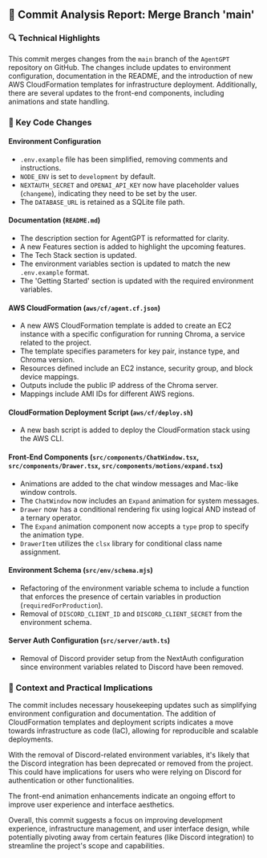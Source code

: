 ## 📝 Commit Analysis Report: Merge Branch 'main'

### 🔍 Technical Highlights

This commit merges changes from the `main` branch of the `AgentGPT` repository on GitHub. The changes include updates to environment configuration, documentation in the README, and the introduction of new AWS CloudFormation templates for infrastructure deployment. Additionally, there are several updates to the front-end components, including animations and state handling.

### 💄 Key Code Changes

#### Environment Configuration
- `.env.example` file has been simplified, removing comments and instructions.
- `NODE_ENV` is set to `development` by default.
- `NEXTAUTH_SECRET` and `OPENAI_API_KEY` now have placeholder values (`changeme`), indicating they need to be set by the user.
- The `DATABASE_URL` is retained as a SQLite file path.

#### Documentation (`README.md`)
- The description section for AgentGPT is reformatted for clarity.
- A new Features section is added to highlight the upcoming features.
- The Tech Stack section is updated.
- The environment variables section is updated to match the new `.env.example` format.
- The 'Getting Started' section is updated with the required environment variables.

#### AWS CloudFormation (`aws/cf/agent.cf.json`)
- A new AWS CloudFormation template is added to create an EC2 instance with a specific configuration for running Chroma, a service related to the project.
- The template specifies parameters for key pair, instance type, and Chroma version.
- Resources defined include an EC2 instance, security group, and block device mappings.
- Outputs include the public IP address of the Chroma server.
- Mappings include AMI IDs for different AWS regions.

#### CloudFormation Deployment Script (`aws/cf/deploy.sh`)
- A new bash script is added to deploy the CloudFormation stack using the AWS CLI.

#### Front-End Components (`src/components/ChatWindow.tsx`, `src/components/Drawer.tsx`, `src/components/motions/expand.tsx`)
- Animations are added to the chat window messages and Mac-like window controls.
- The `ChatWindow` now includes an `Expand` animation for system messages.
- `Drawer` now has a conditional rendering fix using logical AND instead of a ternary operator.
- The `Expand` animation component now accepts a `type` prop to specify the animation type.
- `DrawerItem` utilizes the `clsx` library for conditional class name assignment.

#### Environment Schema (`src/env/schema.mjs`)
- Refactoring of the environment variable schema to include a function that enforces the presence of certain variables in production (`requiredForProduction`).
- Removal of `DISCORD_CLIENT_ID` and `DISCORD_CLIENT_SECRET` from the environment schema.

#### Server Auth Configuration (`src/server/auth.ts`)
- Removal of Discord provider setup from the NextAuth configuration since environment variables related to Discord have been removed.

### 📝 Context and Practical Implications

The commit includes necessary housekeeping updates such as simplifying environment configuration and documentation. The addition of CloudFormation templates and deployment scripts indicates a move towards infrastructure as code (IaC), allowing for reproducible and scalable deployments.

With the removal of Discord-related environment variables, it's likely that the Discord integration has been deprecated or removed from the project. This could have implications for users who were relying on Discord for authentication or other functionalities.

The front-end animation enhancements indicate an ongoing effort to improve user experience and interface aesthetics.

Overall, this commit suggests a focus on improving development experience, infrastructure management, and user interface design, while potentially pivoting away from certain features (like Discord integration) to streamline the project's scope and capabilities.
